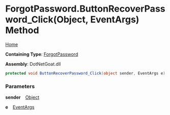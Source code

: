 # ForgotPassword\.ButtonRecoverPassword\_Click\(Object, EventArgs\) Method

[Home](../../../../../../README.md)

**Containing Type**: [ForgotPassword](../README.md)

**Assembly**: DotNetGoat\.dll

```csharp
protected void ButtonRecoverPassword_Click(object sender, EventArgs e)
```

### Parameters

**sender** &ensp; [Object](https://docs.microsoft.com/en-us/dotnet/api/system.object)

**e** &ensp; [EventArgs](https://docs.microsoft.com/en-us/dotnet/api/system.eventargs)
